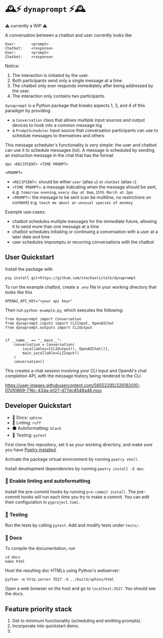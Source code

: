 # 🕰️⚡ `dynaprompt` ⚡🕰️

⚠️ currently a WIP ⚠️

A conversation between a chatbot and user currently looks like
```
User:       <prompt>
Chatbot:    <response>
User:       <prompt>
Chatbot:    <response>
```
Notice:
1. The interaction is initiated by the user.
2. Both participants send only a single message at a time.
3. The chatbot only ever responds immediately after being addressed by the user. 
4. The interaction only contains two participants.

`dynaprompt` is a Python package that breaks aspects 1, 3, and 4 of this paradigm by providing 
* a `Conversation` class that allows multiple input sources and output devices to hook into a common message log
* a `PromptScheduler` input source that conversation participants can use to schedule messages to themselves and others


This message scheduler's functionality is very simple: the user and chatbot can use it to schedule messages (lol). A message is scheduled by sending an instruction message in the chat that has the format
```
dps <RECIPIENT> <TIME PROMPT>

<PROMPT>
```
- `<RECIPIENT>`: should be either `user` (alias `u`) or `chatbot` (alias `c`)
- `<TIME PROMPT>`: a message indicating when the message should be sent, e.g. `tomorrow evening`, `every day at 8am`, `15th March at 2pm`
- `<PROMPT>`: the message to be sent (can be multiline, no restrictions on content) e.g. `teach me about an unusual species of monkey`

Example use-cases:
* chatbot schedules multiple messages for the immediate future, allowing it to send more than one message at a time
* chatbot schedules initiating or continuing a conversation with a user at a later date and time
* user schedules impromptu or recurring conversations with the chatbot

## User Quickstart

Install the package with
```
pip install git+https://github.com/stochastictalk/dynaprompt
```

To run the example chatbot, create a `.env` file in your working directory that looks like this
```
OPENAI_API_KEY="<your api key>"
```
Then run `python example.py`, which executes the following:
```
from dynaprompt import Conversation
from dynaprompt.inputs import CLIInput, OpenAIChat
from dynaprompt.outputs import CLIOutput


if __name__ == "__main__":
    conversation = Conversation(
        iocallables=[CLIOutput(), OpenAIChat()],
        main_iocallable=CLIInput()
    )
    conversation()
```
This creates a chat session involving your CLI input and OpenAI's chat completion API, with the message history being rendered to the CLI.


https://user-images.githubusercontent.com/56552295/226182010-07d10869-716c-434a-b127-d77dc8548a46.mov




## Developer Quickstart

- 📜 Docs: `sphinx`
- 🧰 Linting: `ruff`
- ⚫ Autoformatting: `black`
- 🧪 Testing: `pytest`

First clone this repository, set it as your working directory, and make sure you have [Poetry installed](https://python-poetry.org/docs/).

Activate the package virtual environment by running `poetry shell`. 

Install development dependencies by running `poetry install -E dev`.


### 🧰  Enable linting and autoformatting

Install the pre-commit hooks by running `pre-commit install`. The pre-commit hooks will run each time you try to make a commit. You can edit their configuration in `pyproject.toml`.

### 🧪 Testing  

Run the tests by calling `pytest`. Add and modify tests under `tests/`.

### 📜 Docs

To compile the documentation, run
```
cd docs
make html
```
Host the resulting doc HTMLs using Python's webserver:
```
python -m http.server 3527 -d ../build/sphinx/html
``` 
Open a web browser on the host and go to `localhost:3527`. You should see the docs.

## Feature priority stack

1. Get to minimum functionality (scheduling and emitting prompts).
2. Incorporate into quickstart demo.
2. 
